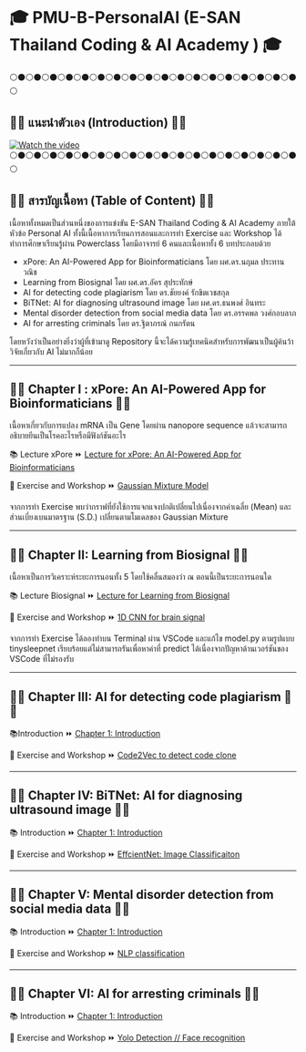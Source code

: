 # :mortar_board: PMU-B-PersonalAI (E-SAN Thailand Coding & AI Academy ) :mortar_board:
:white_circle::black_circle::white_circle::black_circle::white_circle::black_circle::white_circle::black_circle::white_circle::black_circle::white_circle::black_circle::white_circle::black_circle::white_circle::black_circle::white_circle::black_circle::white_circle::black_circle::white_circle::black_circle::white_circle::black_circle::white_circle::black_circle::white_circle::black_circle::white_circle::black_circle::white_circle::black_circle::white_circle::black_circle::white_circle::black_circle::white_circle:
## :thought_balloon::thought_balloon: แนะนำตัวเอง (Introduction) :thought_balloon::thought_balloon:

[![Watch the video](http://img.youtube.com/vi/q5KKOgBHKj0/0.jpg)](https://youtu.be/q5KKOgBHKj0)
:white_circle::black_circle::white_circle::black_circle::white_circle::black_circle::white_circle::black_circle::white_circle::black_circle::white_circle::black_circle::white_circle::black_circle::white_circle::black_circle::white_circle::black_circle::white_circle::black_circle::white_circle::black_circle::white_circle::black_circle::white_circle::black_circle::white_circle::black_circle::white_circle::black_circle::white_circle::black_circle::white_circle::black_circle::white_circle::black_circle::white_circle:
## :thought_balloon::thought_balloon: สารบัญเนื้อหา (Table of Content) :thought_balloon::thought_balloon:

เนื้อหาทั้งหมดเป็นส่วนหนึ่งของการแข่งขัน E-SAN Thailand Coding & AI Academy ภายใต้หัวข้อ Personal AI ทั้งนี้เนื้อหาการเรียนการสอนและการทำ Exercise และ Workshop ได้ทำการศึกษาเรียนรู้ผ่าน Powerclass โดยมีอาจารย์ 6 คนและเนื้อหาทั้ง 6 บทประกอบด้วย

- xPore: An AI-Powered App for Bioinformaticians โดย ผศ.ดร.นฤมล ประทานวณิช
- Learning from Biosignal โดย ผศ.ดร.อัคร สุประทักษ์
- AI for detecting code plagiarism โดย ดร.ชัยยงค์ รักขิตเวชสกุล
- BiTNet: AI for diagnosing ultrasound image โดย ผศ.ดร.ธนพงศ์ อินทระ
- Mental disorder detection from social media data โดย ดร.อรรคพล วงศ์กอบลาภ
- AI for arresting criminals โดย ดร.ฐิตาภรณ์ กนกรัตน
  
โดยหวังว่าเป็นอย่างยิ่งว่าผู้ที่เข้ามาดู Repository นี้จะได้ความรู้เทคนิคสำหรับการพัฒนาเป็นผู้ค้นว้าวิจัยเกี่ยวกับ AI ไม่มากก็น้อย

---

## 📜📜 Chapter I : xPore: An AI-Powered App for Bioinformaticians 📜📜
เนื้อหาเกี่ยวกับการแปลง mRNA เป็น Gene โดยผ่าน nanopore sequence แล้วจะสามารถอธิบายยีนเป็นโรคอะไรหรือมีฟังก์ชันอะไร
  
:books: Lecture xPore :fast_forward: [Lecture for xPore: An AI-Powered App for Bioinformaticians](https://github.com/sitthatkaja/PMU-B-PersonalAI/blob/main/lecture%20xPore.pdf)
  
:pencil: Exercise and Workshop :fast_forward: [Gaussian Mixture Model](https://github.com/sitthatkaja/PMU-B-PersonalAI/blob/main/Exercise_PMUB_Personal_AI_GMM.ipynb)

จากการทำ Exercise พบว่ากราฟที่ยังใช้การแจกแจงปกติเปลี่ยนไปเนื่องจากค่าเฉลี่ย (Mean) และส่วนเบี่ยงเบนมาตรฐาน (S.D.) เปลี่ยนตามโมเดลของ Gaussian Mixture

---

## 📜📜 Chapter II: Learning from Biosignal 📜📜
เนื้อหาเป็นการวิเคราะห์ระยะการนอนทั้ง 5 โดยใช้คลื่นสมองว่า ณ ตอนนี้เป็นระยะการนอนใด

:books: Lecture Biosignal :fast_forward: [Lecture for Learning from Biosignal](https://github.com/sitthatkaja/PMU-B-PersonalAI/blob/main/lecture%20Bosignal.pdf)

  
:pencil: Exercise and Workshop :fast_forward: [1D CNN for brain signal](https://github.com/sitthatkaja/Exercise-pmub-learning-biosignals-main)

จากการทำ Exercise ได้ลองทำบน Terminal ผ่าน VSCode และแก้ไข model.py ตามรูปแบบ tinysleepnet เรียบร้อยแต่ไม่สามารถรันเพื่อหาค่าที่ predict ได้เนื่องจากปัญหาด้านเวอร์ชันของ VSCode ที่ไม่รองรับ

---

## 📜📜 Chapter III: AI for detecting code plagiarism 📜📜
  
:books:Introduction :fast_forward: [Chapter 1: Introduction](https://github.com/sitthatkaja/DPDM2023/blob/main/Chapter%201%20Intro.pdf)
  
:pencil: Exercise and Workshop :fast_forward: [Code2Vec to detect code clone](https://github.com/sitthatkaja/PMU-B-PersonalAI/blob/main/Exercise_PMU_B_CodingAI_CodeCloneDetection_Workshop_sitthatka.ipynb)

---

## 📜📜 Chapter IV: BiTNet: AI for diagnosing ultrasound image 📜📜
  
:books: Introduction :fast_forward: [Chapter 1: Introduction](https://github.com/sitthatkaja/DPDM2023/blob/main/Chapter%201%20Intro.pdf)
  
:pencil: Exercise and Workshop :fast_forward: [EffcientNet: Image Classificaiton](https://github.com/sitthatkaja/PMU-B-PersonalAI/blob/main/Exercise_PMUB_Personal_AI_Image_classification_EfficientNetB5.ipynb)

---

## 📜📜 Chapter V: Mental disorder detection from social media data 📜📜
  
:books: Introduction :fast_forward: [Chapter 1: Introduction](https://github.com/sitthatkaja/DPDM2023/blob/main/Chapter%201%20Intro.pdf)
  
:pencil: Exercise and Workshop :fast_forward: [NLP classification](https://github.com/sitthatkaja/PMU-B-PersonalAI/blob/main/Exercise_PMUB_Personal_AI_Social_Media.ipynb)

---

## 📜📜 Chapter VI: AI for arresting criminals 📜📜
  
:books: Introduction :fast_forward: [Chapter 1: Introduction](https://github.com/sitthatkaja/DPDM2023/blob/main/Chapter%201%20Intro.pdf)
  
:pencil: Exercise and Workshop :fast_forward: [Yolo Detection // Face recognition](https://github.com/sitthatkaja/PMU-B-PersonalAI/blob/main/Exercise_Train_Yolov8_Object_Detection_on_Custom_Dataset.ipynb)
